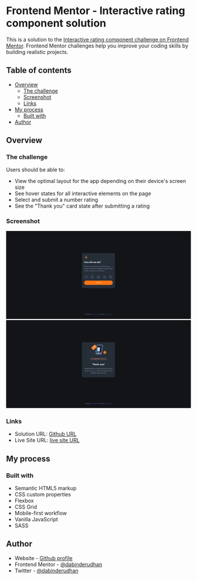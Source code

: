 # Frontend Mentor - Interactive rating component solution

This is a solution to the [Interactive rating component challenge on Frontend Mentor](https://www.frontendmentor.io/challenges/interactive-rating-component-koxpeBUmI). Frontend Mentor challenges help you improve your coding skills by building realistic projects.

## Table of contents

- [Overview](#overview)
  - [The challenge](#the-challenge)
  - [Screenshot](#screenshot)
  - [Links](#links)
- [My process](#my-process)
  - [Built with](#built-with)
- [Author](#author)

## Overview

### The challenge

Users should be able to:

- View the optimal layout for the app depending on their device's screen size
- See hover states for all interactive elements on the page
- Select and submit a number rating
- See the "Thank you" card state after submitting a rating

### Screenshot

![Screenshot-Rating](./screenshot-rating.png)
![Screenshot-Thankyout](./screenshot-thankyou.png)

### Links

- Solution URL: [Github URL](https://github.com/dabinderudhan/interactive-rating-component)
- Live Site URL: [live site URL](https://dabinderudhan.github.io/interactive-rating-component/)

## My process

### Built with

- Semantic HTML5 markup
- CSS custom properties
- Flexbox
- CSS Grid
- Mobile-first workflow
- Vanilla JavaScript
- SASS

## Author

- Website - [Github profile](https://github.com/dabinderudhan)
- Frontend Mentor - [@dabinderudhan](https://www.frontendmentor.io/profile/dabinderudhan)
- Twitter - [@dabinderudhan](https://twitter.com/dabinderudhan)
